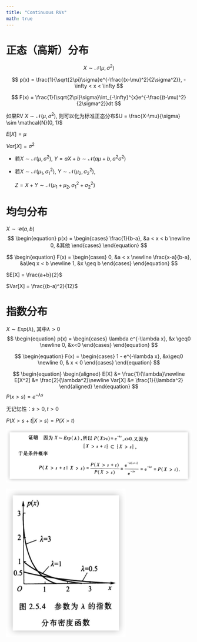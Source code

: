```yaml
---
title: "Continuous RVs"
math: true
---
```




# 正态（高斯）分布

$$
X \sim \mathcal{N}(\mu,\,\sigma^{2})
$$


$$
p(x) = \frac{1}{\sqrt{2\pi}\sigma}e^{-\frac{(x-\mu)^2}{2\sigma^2}}, -\infty < x < \infty
$$

$$
F(x) = \frac{1}{\sqrt{2\pi}\sigma}\int_{-\infty}^{x}e^{-\frac{(t-\mu)^2}{2\sigma^2}}dt
$$

如果RV $X \sim \mathcal{N}(\mu,\,\sigma^{2})$, 则可以化为标准正态分布$U = \frac{X-\mu}{\sigma} \sim \mathcal{N}(0, 1)$

$E[X] = \mu$

$Var[X] = \sigma^2$

- 若$X\sim \mathcal{N}(\mu, \sigma^2)$, $Y=aX+b \sim \mathcal{N}(a\mu+b, a^2\sigma^2)$

- 若$X\sim \mathcal{N}(\mu_1, \sigma_1^2)$, $Y\sim \mathcal{N}(\mu_2, \sigma_2^2)$,

  $Z=X+Y\sim \mathcal{N}(\mu_1+\mu_2, \sigma_1^2+\sigma_2^2)$

  

# 均匀分布

$X\sim \mathcal{U}(a,b)$
$$
\begin{equation}
	p(x) =
		\begin{cases}
			\frac{1}{b-a}, &a < x < b \newline
			0, &其他
		\end{cases}
\end{equation}
$$

$$
\begin{equation}
	F(x) =
		\begin{cases}
			0, &a < x \newline
			\frac{x-a}{b-a}, &a\leq x < b \newline
			1, &x \geq b
		\end{cases}
\end{equation}
$$

$E[X] = \frac{a+b}{2}$

$Var[X] = \frac{(b-a)^2}{12}$

# 指数分布

$X \sim Exp(\lambda)$, 其中$\lambda>0$
$$
\begin{equation}
	p(x) =
		\begin{cases}
			\lambda e^{-\lambda x}, &x \geq0 \newline
			0, &x<0
		\end{cases}
\end{equation}
$$

$$
\begin{equation}
	F(x) =
		\begin{cases}
			1 - e^{-\lambda x}, &x\geq0 \newline
			0, & x < 0
		\end{cases}
\end{equation}
$$

$$
\begin{equation}
\begin{aligned}
E[X] &= \frac{1}{\lambda}\newline
E[X^2] &= \frac{2}{\lambda^2}\newline
Var[X] &= \frac{1}{\lambda^2}
\end{aligned}
\end{equation}
$$
$P(x>s) = e^{-\lambda s}$

无记忆性：$s > 0, t > 0$

$P(X > s + t | X > s) = P(X > t)$

![image-20230103174116901](image-20230103174116901.png)

![image-20230103174152740](image-20230103174152740.png)

